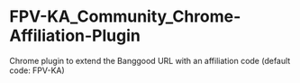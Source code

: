 # FPV-KA_Community_Chrome-Affiliation-Plugin
Chrome plugin to extend the Banggood URL with an affiliation code (default code: FPV-KA)
